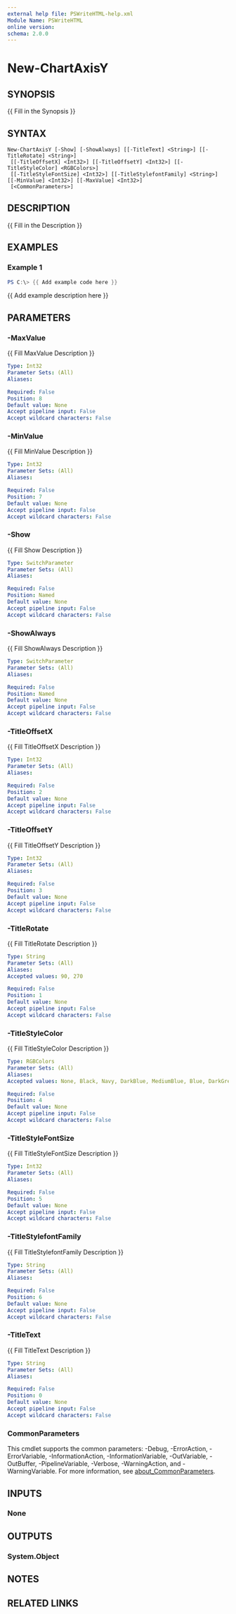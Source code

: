 ```yaml
---
external help file: PSWriteHTML-help.xml
Module Name: PSWriteHTML
online version:
schema: 2.0.0
---
```


# New-ChartAxisY

## SYNOPSIS
{{ Fill in the Synopsis }}

## SYNTAX

```
New-ChartAxisY [-Show] [-ShowAlways] [[-TitleText] <String>] [[-TitleRotate] <String>]
 [[-TitleOffsetX] <Int32>] [[-TitleOffsetY] <Int32>] [[-TitleStyleColor] <RGBColors>]
 [[-TitleStyleFontSize] <Int32>] [[-TitleStylefontFamily] <String>] [[-MinValue] <Int32>] [[-MaxValue] <Int32>]
 [<CommonParameters>]
```

## DESCRIPTION
{{ Fill in the Description }}

## EXAMPLES

### Example 1
```powershell
PS C:\> {{ Add example code here }}
```

{{ Add example description here }}

## PARAMETERS

### -MaxValue
{{ Fill MaxValue Description }}

```yaml
Type: Int32
Parameter Sets: (All)
Aliases:

Required: False
Position: 8
Default value: None
Accept pipeline input: False
Accept wildcard characters: False
```

### -MinValue
{{ Fill MinValue Description }}

```yaml
Type: Int32
Parameter Sets: (All)
Aliases:

Required: False
Position: 7
Default value: None
Accept pipeline input: False
Accept wildcard characters: False
```

### -Show
{{ Fill Show Description }}

```yaml
Type: SwitchParameter
Parameter Sets: (All)
Aliases:

Required: False
Position: Named
Default value: None
Accept pipeline input: False
Accept wildcard characters: False
```

### -ShowAlways
{{ Fill ShowAlways Description }}

```yaml
Type: SwitchParameter
Parameter Sets: (All)
Aliases:

Required: False
Position: Named
Default value: None
Accept pipeline input: False
Accept wildcard characters: False
```

### -TitleOffsetX
{{ Fill TitleOffsetX Description }}

```yaml
Type: Int32
Parameter Sets: (All)
Aliases:

Required: False
Position: 2
Default value: None
Accept pipeline input: False
Accept wildcard characters: False
```

### -TitleOffsetY
{{ Fill TitleOffsetY Description }}

```yaml
Type: Int32
Parameter Sets: (All)
Aliases:

Required: False
Position: 3
Default value: None
Accept pipeline input: False
Accept wildcard characters: False
```

### -TitleRotate
{{ Fill TitleRotate Description }}

```yaml
Type: String
Parameter Sets: (All)
Aliases:
Accepted values: 90, 270

Required: False
Position: 1
Default value: None
Accept pipeline input: False
Accept wildcard characters: False
```

### -TitleStyleColor
{{ Fill TitleStyleColor Description }}

```yaml
Type: RGBColors
Parameter Sets: (All)
Aliases:
Accepted values: None, Black, Navy, DarkBlue, MediumBlue, Blue, DarkGreen, Green, Teal, DarkCyan, DeepSkyBlue, DarkTurquoise, MediumSpringGreen, Lime, SpringGreen, Aqua, Cyan, MidnightBlue, DodgerBlue, LightSeaGreen, ForestGreen, SeaGreen, DarkSlateGray, DarkSlateGrey, LimeGreen, MediumSeaGreen, Turquoise, RoyalBlue, SteelBlue, DarkSlateBlue, MediumTurquoise, Indigo, DarkOliveGreen, CadetBlue, CornflowerBlue, MediumAquamarine, DimGray, DimGrey, SlateBlue, OliveDrab, SlateGray, SlateGrey, LightSlateGray, LightSlateGrey, MediumSlateBlue, LawnGreen, Chartreuse, Aquamarine, Maroon, Purple, Olive, Grey, Gray, SkyBlue, LightSkyBlue, BlueViolet, DarkRed, DarkMagenta, SaddleBrown, DarkSeaGreen, LightGreen, MediumPurple, DarkViolet, PaleGreen, DarkOrchid, YellowGreen, Sienna, Brown, DarkGray, DarkGrey, LightBlue, GreenYellow, PaleTurquoise, LightSteelBlue, PowderBlue, FireBrick, DarkGoldenrod, MediumOrchid, RosyBrown, DarkKhaki, Silver, MediumVioletRed, IndianRed, Peru, Chocolate, Tan, LightGray, LightGrey, Thistle, Orchid, Goldenrod, PaleVioletRed, Crimson, Gainsboro, Plum, BurlyWood, LightCyan, Lavender, DarkSalmon, Violet, PaleGoldenrod, LightCoral, Khaki, AliceBlue, Honeydew, Azure, SandyBrown, Wheat, Beige, WhiteSmoke, MintCream, GhostWhite, Salmon, AntiqueWhite, Linen, LightGoldenrodYellow, OldLace, Red, Fuchsia, Magenta, DeepPink, OrangeRed, Tomato, HotPink, Coral, DarkOrange, LightSalmon, Orange, LightPink, Pink, Gold, PeachPuff, NavajoWhite, Moccasin, Bisque, MistyRose, BlanchedAlmond, PapayaWhip, LavenderBlush, Seashell, Cornsilk, LemonChiffon, FloralWhite, Snow, Yellow, LightYellow, Ivory, White

Required: False
Position: 4
Default value: None
Accept pipeline input: False
Accept wildcard characters: False
```

### -TitleStyleFontSize
{{ Fill TitleStyleFontSize Description }}

```yaml
Type: Int32
Parameter Sets: (All)
Aliases:

Required: False
Position: 5
Default value: None
Accept pipeline input: False
Accept wildcard characters: False
```

### -TitleStylefontFamily
{{ Fill TitleStylefontFamily Description }}

```yaml
Type: String
Parameter Sets: (All)
Aliases:

Required: False
Position: 6
Default value: None
Accept pipeline input: False
Accept wildcard characters: False
```

### -TitleText
{{ Fill TitleText Description }}

```yaml
Type: String
Parameter Sets: (All)
Aliases:

Required: False
Position: 0
Default value: None
Accept pipeline input: False
Accept wildcard characters: False
```

### CommonParameters
This cmdlet supports the common parameters: -Debug, -ErrorAction, -ErrorVariable, -InformationAction, -InformationVariable, -OutVariable, -OutBuffer, -PipelineVariable, -Verbose, -WarningAction, and -WarningVariable. For more information, see [about_CommonParameters](http://go.microsoft.com/fwlink/?LinkID=113216).

## INPUTS

### None

## OUTPUTS

### System.Object
## NOTES

## RELATED LINKS
